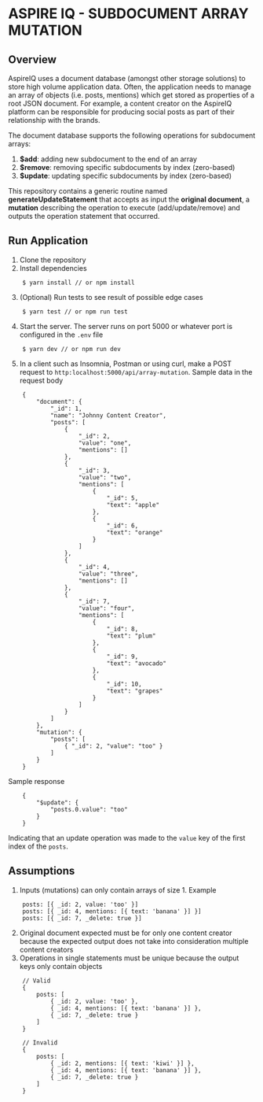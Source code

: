 
# ASPIRE IQ - SUBDOCUMENT ARRAY MUTATION

## Overview
AspireIQ uses a document database (amongst other storage solutions) to store high
volume application data. Often, the application needs to manage an array of objects (i.e.
posts, mentions) which get stored as properties of a root JSON document. For
example, a content creator on the AspireIQ platform can be responsible for producing
social posts as part of their relationship with the brands.

The document database supports the following operations for subdocument arrays:
1. **$add**: adding new subdocument to the end of an array
2. **$remove**: removing specific subdocuments by index (zero-based)
3. **$update**: updating specific subdocuments by index (zero-based)

This repository contains a generic routine named **generateUpdateStatement** that accepts as input
the **original document**, a **mutation** describing the operation to execute (add/update/remove)
and outputs the operation statement that occurred.

## Run Application
1. Clone the repository
2. Install dependencies
```
    $ yarn install // or npm install
```
3. (Optional) Run tests to see result of possible edge cases
```
    $ yarn test // or npm run test
```
4. Start the server. The server runs on port 5000 or whatever port is configured in the `.env` file
```
    $ yarn dev // or npm run dev
```
5. In a client such as Insomnia, Postman or using curl, make a POST request to `http:localhost:5000/api/array-mutation`.
Sample data in the request body
```
    {
        "document": {
            "_id": 1,
            "name": "Johnny Content Creator",
            "posts": [
                {
                    "_id": 2,
                    "value": "one",
                    "mentions": []
                },
                {
                    "_id": 3,
                    "value": "two",
                    "mentions": [
                        {
                            "_id": 5,
                            "text": "apple"
                        },
                        {
                            "_id": 6,
                            "text": "orange"
                        }
                    ]
                },
                {
                    "_id": 4,
                    "value": "three",
                    "mentions": []
                },
                {
                    "_id": 7,
                    "value": "four",
                    "mentions": [
                        {
                            "_id": 8,
                            "text": "plum"
                        },
                        {
                            "_id": 9,
                            "text": "avocado"
                        },
                        {
                            "_id": 10,
                            "text": "grapes"
                        }
                    ]
                }
            ]
        },
        "mutation": {
            "posts": [
                { "_id": 2, "value": "too" }
            ]
        }
    }
```
Sample response
```
    {
        "$update": {
            "posts.0.value": "too"
        }
    }
```
Indicating that an update operation was made to the `value` key of the first index of the `posts`.

## Assumptions
1. Inputs (mutations) can only contain arrays of size 1. Example
```
    posts: [{ _id: 2, value: 'too' }]
    posts: [{ _id: 4, mentions: [{ text: 'banana' }] }]
    posts: [{ _id: 7, _delete: true }]
```
2. Original document expected must be for only one content creator because the expected output does
not take into consideration multiple content creators
3. Operations in single statements must be unique because the output keys only contain objects
```
    // Valid
    {
        posts: [
            { _id: 2, value: 'too' },
            { _id: 4, mentions: [{ text: 'banana' }] },
            { _id: 7, _delete: true }
        ]
    }

    // Invalid
    {
        posts: [
            { _id: 2, mentions: [{ text: 'kiwi' }] },
            { _id: 4, mentions: [{ text: 'banana' }] },
            { _id: 7, _delete: true }
        ]
    }
```
